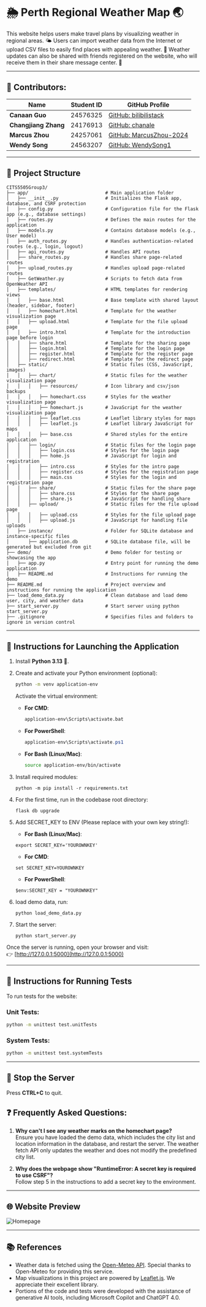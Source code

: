 # 🌦️ Perth Regional Weather Map 🌏

This website helps users make travel plans by visualizing weather in regional areas. 🌤️ Users can import weather data from the Internet or upload CSV files to easily find places with appealing weather. 🌈 Weather updates can also be shared with friends registered on the website, who will receive them in their share message center. 📩

---

## 👥 Contributors:

| Name                     | Student ID | GitHub Profile                                   |
|--------------------------|------------|-------------------------------------------------|
| **Canaan Guo**           | 24576325   | [GitHub: bilibilistack](https://github.com/bilibilistack) |
| **Changjiang Zhang**     | 24176913   | [GitHub: chanale](https://github.com/chanale)   |
| **Marcus Zhou**          | 24257061   | [GitHub: MarcusZhou-2024](https://github.com/MarcusZhou-2024) |
| **Wendy Song**           | 24563207   | [GitHub: WendySong1](https://github.com/WendySong1) |

---

## 📂 Project Structure

```
CITS5505Group3/
├── app/                            # Main application folder
│   ├── __init__.py                 # Initializes the Flask app, database, and CSRF protection
│   ├── config.py                   # Configuration file for the Flask app (e.g., database settings)
│   ├── routes.py                   # Defines the main routes for the application
│   ├── models.py                   # Contains database models (e.g., User model)
│   ├── auth_routes.py              # Handles authentication-related routes (e.g., login, logout)
│   ├── api_routes.py               # Handles API routes 
│   ├── share_routes.py             # Handles share page-related routes 
│   ├── upload_routes.py            # Handles upload page-related routes 
│   ├── GetWeather.py               # Scripts to fetch data from OpenWeather API
│   ├── templates/                  # HTML templates for rendering views
│   │   ├── base.html               # Base template with shared layout (header, sidebar, footer)
│   │   ├── homechart.html          # Template for the weather visualization page
│   │   ├── upload.html             # Template for the file upload page
│   │   ├── intro.html              # Template for the introduction page before login
│   │   ├── share.html              # Template for the sharing page
│   │   ├── login.html              # Template for the login page
│   │   ├── register.html           # Template for the register page
│   │   ├── redirect.html           # Template for the redirect page
│   ├── static/                     # Static files (CSS, JavaScript, images)
│   │   ├── chart/                  # Static files for the weather visualization page
│   │   │   ├── resources/          # Icon library and csv/json backups
│   │   │   ├── homechart.css       # Styles for the weather visualization page
│   │   │   ├── homechart.js        # JavaScript for the weather visualization page
│   │   │   ├── leaflet.css         # Leaflet library styles for maps
│   │   │   ├── leaflet.js          # Leaflet library JavaScript for maps
│   │   │   ├── base.css            # Shared styles for the entire application
│   │   ├── login/                  # Static files for the login page
│   │   │   ├── login.css           # Styles for the login page
│   │   │   ├── home.js             # JavaScript for login and registration
│   │   │   ├── intro.css           # Styles for the intro page
│   │   │   ├── register.css        # Styles for the registration page
│   │   │   ├── main.css            # Styles for the login and registration page
│   │   ├── share/                  # Static files for the share page
│   │   │   ├── share.css           # Styles for the share page
│   │   │   ├── share.js            # JavaScript for handling share
│   │   ├── upload/                 # Static files for the file upload page
│   │   │   ├── upload.css          # Styles for the file upload page
│   │   │   ├── upload.js           # JavaScript for handling file uploads
│   ├── instance/                   # Folder for SQLite database and instance-specific files
│       ├── application.db          # SQLite database file, will be generated but excluded from git
├── demo/                           # Demo folder for testing or showcasing the app
│   ├── app.py                      # Entry point for running the demo application
│   ├── README.md                   # Instructions for running the demo
├── README.md                       # Project overview and instructions for running the application
├── load_demo_data.py               # Clean database and load demo user, city, and weather data
├── start_server.py                 # Start server using python start_server.py
├── .gitignore                      # Specifies files and folders to ignore in version control
```

---

## 🚀 Instructions for Launching the Application

1. Install **Python 3.13** 🐍.
2. Create and activate your Python environment (optional):  

    ```bash
    python -m venv application-env
    ```

    Activate the virtual environment:  

    - **For CMD**:  
      ```cmd
      application-env\Scripts\activate.bat
      ```

    - **For PowerShell**:  
      ```powershell
      application-env\Scripts\activate.ps1
      ```

    - **For Bash (Linux/Mac)**:  
      ```bash
      source application-env/bin/activate
      ```
3. Install required modules:  
    ```
    python -m pip install -r requirements.txt
    ```
4. For the first time, run in the codebase root directory:  
    ```
    flask db upgrade
    ```

5. Add SECRET_KEY to ENV (Please replace with your own key string!):

    - **For Bash (Linux/Mac)**:  
    ```
    export SECRET_KEY='YOUROWNKEY'
    ```
    - **For CMD**:  
    ```
    set SECRET_KEY=YOUROWNKEY
    ```
    - **For PowerShell**:  
    ```
    $env:SECRET_KEY = "YOUROWNKEY"
    ```

6.  load demo data, run:  
    ```
    python load_demo_data.py
    ```
7.  Start the server:  
    ```
    python start_server.py
    ```


Once the server is running, open your browser and visit:  
👉 [http://127.0.0.1:5000](http://127.0.0.1:5000)

---

## 🧪 Instructions for Running Tests

To run tests for the website:

### Unit Tests:
```bash
python -m unittest test.unitTests
```

### System Tests:
```bash
python -m unittest test.systemTests
```

---

## 🛑 Stop the Server

Press **CTRL+C** to quit.

## ❓ Frequently Asked Questions:

1. **Why can't I see any weather marks on the homechart page?**  
    Ensure you have loaded the demo data, which includes the city list and location information in the database, and restart the server. The weather fetch API only updates the weather and does not modify the predefined city list.

2. **Why does the webpage show "RuntimeError: A secret key is required to use CSRF"?**  
    Follow step 5 in the instructions to add a secret key to the environment.
---
## 🌐 Website Preview

![Homepage](introduction_images/Homepage.png)

---
## 📚 References

- Weather data is fetched using the [Open-Meteo API](https://open-meteo.com/). Special thanks to Open-Meteo for providing this service.
- Map visualizations in this project are powered by [Leaflet.js](https://leafletjs.com/). We appreciate their excellent library.
- Portions of the code and tests were developed with the assistance of generative AI tools, including Microsoft Copilot and ChatGPT 4.0.






